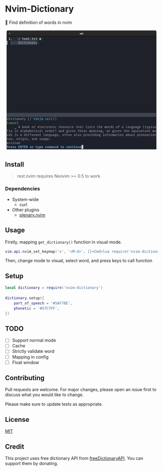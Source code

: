 # Nvim-Dictionary

📖 Find definition of words in nvim

![Main](https://raw.githubusercontent.com/Nguyen-Hoang-Nam/readme-image/main/nvim-dictionary/nvim-dictionary.png)

## Install

> rest.nvim requires Neovim >= 0.5 to work.

### Dependencies

- System-wide
	- curl
- Other plugins
	- [plenary.nvim](https://github.com/nvim-lua/plenary.nvim)

## Usage

Firstly, mapping ```get_dictionary()``` function in visual mode.

```lua
vim.api.nvim_set_keymap('v', '<M-d>', [[<Cmd>lua require('nvim-dictionary').get_dictionary()<CR>]], options)
```

Then, change mode to visual, select word, and press keys to call function

## Setup

```lua
local dictionary = require('nvim-dictionary')

dictionary.setup({
	part_of_speech = '#5AF78E',
	phonetic = '#57C7FF',
})
```

## TODO

- [ ] Support normal mode
- [ ] Cache
- [ ] Strictly validate word
- [ ] Mapping in config
- [ ] Float window

## Contributing

Pull requests are welcome. For major changes, please open an issue first to discuss what you would like to change.

Please make sure to update tests as appropriate.

## License

[MIT](https://choosealicense.com/licenses/mit/)

## Credit

This project uses free dictionary API from [freeDictionaryAPI](https://github.com/meetDeveloper/freeDictionaryAPI). You can support them by donating.
